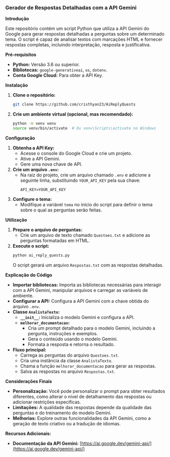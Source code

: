 ### **Gerador de Respostas Detalhadas com a API Gemini**

**Introdução**

Este repositório contém um script Python que utiliza a API Gemini do Google para gerar respostas detalhadas a perguntas sobre um determinado tema. O script é capaz de analisar textos com marcações HTML e fornecer respostas completas, incluindo interpretação, resposta e justificativa.

**Pré-requisitos**

* **Python:** Versão 3.6 ou superior.
* **Bibliotecas:** `google-generativeai`, `os`, `dotenv`.
* **Conta Google Cloud:** Para obter a API Key.

**Instalação**

1. **Clone o repositório:**
   ```bash
   git clone https://github.com/cristhyan23/AiReplyQuests

2. **Crie um ambiente virtual (opcional, mas recomendado):**
   ```bash
   python -m venv venv
   source venv/bin/activate  # Ou venv\Scripts\activate no Windows
   ```

**Configuração**

1. **Obtenha a API Key:**
   * Acesse o console do Google Cloud e crie um projeto.
   * Ative a API Gemini.
   * Gere uma nova chave de API.
2. **Crie um arquivo `.env`:**
   * Na raiz do projeto, crie um arquivo chamado `.env` e adicione a seguinte linha, substituindo `YOUR_API_KEY` pela sua chave:
     ```
     API_KEY=YOUR_API_KEY
     ```
3. **Configure o tema:**
   * Modifique a variável `tema` no início do script para definir o tema sobre o qual as perguntas serão feitas.

**Utilização**

1. **Prepare o arquivo de perguntas:**
   * Crie um arquivo de texto chamado `Questoes.txt` e adicione as perguntas formatadas em HTML.
2. **Execute o script:**
   ```bash
   python ai_reply_quests.py
   ```
   O script gerará um arquivo `Respostas.txt` com as respostas detalhadas.

**Explicação do Código**

* **Importar bibliotecas:** Importa as bibliotecas necessárias para interagir com a API Gemini, manipular arquivos e carregar as variáveis de ambiente.
* **Configurar a API:** Configura a API Gemini com a chave obtida do arquivo `.env`.
* **Classe `AnalistaTexto`:**
    * **`__init__`:** Inicializa o modelo Gemini e configura a API.
    * **`melhorar_documentacao`:**
        * Cria um prompt detalhado para o modelo Gemini, incluindo a pergunta, instruções e exemplos.
        * Gera o conteúdo usando o modelo Gemini.
        * Formata a resposta e retorna o resultado.
* **Fluxo principal:**
    * Carrega as perguntas do arquivo `Questoes.txt`.
    * Cria uma instância da classe `AnalistaTexto`.
    * Chama a função `melhorar_documentacao` para gerar as respostas.
    * Salva as respostas no arquivo `Respostas.txt`.

**Considerações Finais**

* **Personalização:** Você pode personalizar o prompt para obter resultados diferentes, como alterar o nível de detalhamento das respostas ou adicionar restrições específicas.
* **Limitações:** A qualidade das respostas depende da qualidade das perguntas e do treinamento do modelo Gemini.
* **Melhorias:** Explore outras funcionalidades da API Gemini, como a geração de texto criativo ou a tradução de idiomas.

**Recursos Adicionais:**

* **Documentação da API Gemini:** [https://ai.google.dev/gemini-api/](https://ai.google.dev/gemini-api/)
